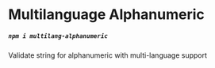 # Multilanguage Alphanumeric
##### `npm i multilang-alphanumeric`

Validate string for alphanumeric with multi-language support
